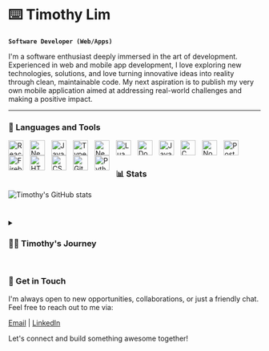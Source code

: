 # :keyboard: Timothy Lim

**`Software Developer (Web/Apps)`**

I'm a software enthusiast deeply immersed in the art of development. Experienced in web and mobile app development, I love exploring new technologies, solutions, and love turning innovative ideas into reality through clean, maintainable code. My next aspiration is to publish my very own mobile application aimed at addressing real-world challenges and making a positive impact. 

---

### 🧰 Languages and Tools

<img align="left" alt="React" width="30px" style="padding-right:10px;" src="https://cdn.jsdelivr.net/gh/devicons/devicon@latest/icons/react/react-original.svg" />
<img align="left" alt="Nextjs" width="30px" style="padding-right:10px;" src="https://cdn.jsdelivr.net/gh/devicons/devicon@latest/icons/nextjs/nextjs-original.svg" />
<img align="left" alt="JavaScript" width="30px" style="padding-right:10px;" src="https://cdn.jsdelivr.net/gh/devicons/devicon@latest/icons/javascript/javascript-original.svg" />
<img align="left" alt="TypeScript" width="30px" style="padding-right:10px;" src="https://cdn.jsdelivr.net/gh/devicons/devicon/icons/typescript/typescript-plain.svg" />
<img align="left" alt="Neovim" width="30px" style="padding-right:10px;" src="https://cdn.jsdelivr.net/gh/devicons/devicon@latest/icons/neovim/neovim-original.svg" />
<img align="left" alt="Lua" width="30px" style="padding-right:10px;" src="https://cdn.jsdelivr.net/gh/devicons/devicon@latest/icons/lua/lua-original.svg" />
<img align="left" alt="Docker" width="30px" style="padding-right:10px;" src="https://cdn.jsdelivr.net/gh/devicons/devicon@latest/icons/docker/docker-original.svg" />
<img align="left" alt="Java" width="30px" style="padding-right:10px;" src="https://cdn.jsdelivr.net/gh/devicons/devicon@latest/icons/java/java-original.svg" />
<img align="left" alt="C" width="30px" style="padding-right:10px;" src="https://cdn.jsdelivr.net/gh/devicons/devicon@latest/icons/c/c-original.svg" />
<img align="left" alt="NodeJs" width="30px" style="padding-right:10px;" src="https://cdn.jsdelivr.net/gh/devicons/devicon@latest/icons/nodejs/nodejs-plain-wordmark.svg" />
<img align="left" alt="Postgresql" width="30px" style="padding-right:10px;" src="https://cdn.jsdelivr.net/gh/devicons/devicon@latest/icons/postgresql/postgresql-original.svg" />
<img align="left" alt="Firebase" width="30px" style="padding-right:10px;" src="https://cdn.jsdelivr.net/gh/devicons/devicon@latest/icons/firebase/firebase-original.svg" />
<img align="left" alt="HTML" width="30px" style="padding-right:10px;" src="https://cdn.jsdelivr.net/gh/devicons/devicon/icons/html5/html5-plain.svg" />
<img align="left" alt="CSS" width="30px" style="padding-right:10px;" src="https://cdn.jsdelivr.net/gh/devicons/devicon/icons/css3/css3-plain.svg" />
<img align="left" alt="Git" width="30px" style="padding-right:10px;" src="https://cdn.jsdelivr.net/gh/devicons/devicon/icons/git/git-original.svg" />
<img align="left" alt="Python" width="30px" style="padding-right:10px;" src="https://cdn.jsdelivr.net/gh/devicons/devicon@latest/icons/python/python-original.svg" />
<br />

#

### 📊 Stats

![Timothy's GitHub stats](https://github-readme-stats.vercel.app/api?username=CyborgCodes&show_icons=true&theme=gruvbox)

#

<details>
 <summary><h3>👨‍💻 Timothy's Journey</h3></summary>
   My journey began with humble beginnings as a Software Engineering student, as I dipped my toes into the realm of HTML and CSS, crafting my first web page of a linktree with a mixture of trial and error. Despite the initial challenges, each line of code I wrote ignited a spark within me, fueling my passion for the craft and propelling me forward on my path. After a few months of going through lessons on Youtube and FreeCodeCamp I got familiar with JavaScript, I soon challenged myself to learn React and made a Social Media type Web Application with Firebase as my database for my Final Year Project, it was not perfect but I got it done. Ever since, my passion for software began to grow as I explore more technologies and found Neovim. Through exploring Neovim's features, experimenting with plugins, and engaging with the vibrant Neovim community, I've deepened my understanding of software development and honed my skills as a coder. It's a companion on my coding journey, empowering me to write better code, explore new technologies, and push the boundaries of what's possible in software development. With this, I have a burning desire to fulfill my goals in every way possible. 
</details>

#

### :calling: Get in Touch
I'm always open to new opportunities, collaborations, or just a friendly chat. Feel free to reach out to me via:

[Email](changtheng2@gmail.com) | [LinkedIn](https://tinyurl.com/3sd8yc9h) 

Let's connect and build something awesome together!













          




          
